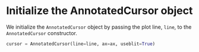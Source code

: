 # Initialize the AnnotatedCursor object

We initialize the `AnnotatedCursor` object by passing the plot line, `line`, to the `AnnotatedCursor` constructor.

```python
cursor = AnnotatedCursor(line=line, ax=ax, useblit=True)
```
